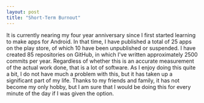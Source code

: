 ```yaml
---
layout: post
title: "Short-Term Burnout"
---
```


It is currently nearing my four year anniversary since I first started learning to make apps for Android. In that time, I have published a total of 25 apps on the play store, of which 10 have been unpublished or suspended. I have created 85 repositories on GitHub, in which I've written approximately 2500 commits per year. Regardless of whether this is an accurate measurement of the actual work done, that is a lot of software. As I enjoy doing this quite a bit, I do not have much a problem with this, but it has taken up a significant part of my life. Thanks to my friends and family, it has not become my only hobby, but I am sure that I would be doing this for every minute of the day if I was given the option.
